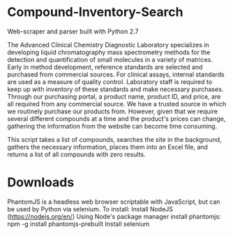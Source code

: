 # Compound-Inventory-Search

Web-scraper and parser built with Python 2.7

The Advanced Clinical Chemistry Diagnostic Laboratory specializes in developing liquid chromatography mass spectrometry methods for the detection and quantification of small molecules in a variety of matrices. Early in method development, reference standards are selected and purchased from commercial sources. For clinical assays, internal standards are used as a measure of quality control. Laboratory staff is required to keep up with inventory of these standards and make necessary purchases. Through our purchasing portal, a product name, product ID, and price, are all required from any commercial source. We have a trusted source in which we routinely purchase our products from. However, given that we require several different compounds at a time and the product's prices can change, gathering the information from the website can become time consuming. 

This script takes a list of compounds, searches the site in the background, gathers the necessary information, places them into an Excel file, and returns a list of all compounds with zero results. 

# Downloads
PhantomJS is a headless web browser scriptable with JavaScript, but can be used by Python via selenium.
To install:
  Install NodeJS (https://nodejs.org/en/)
  Using Node's package manager install phantomjs: npm -g install phantomjs-prebuilt
  Install selenium
